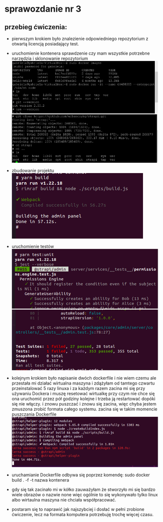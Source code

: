# sprawozdanie nr 3

## przebieg ćwiczenia:
* pierwszym krokiem było znalezienie odpowiedniego repozytorium z otwartą licencją posiadający test.
* uruchomienie kontenera sprawdzenie czy mam wszystkie potrzebne narzędzia i sklonowanie repozytorium
![Screenshot](kontener.png)
 ![Screenshot](clone.png)

* zbudowanie projektu 
 ![Screenshot](build.png)
* uruchomienie testów
 ![Screenshot](test1.png)
 ![Screenshot](test2.png)
 * kolejnym krokiem było napisanie dwóch dockerfile i nie wiem czemu ale przestała mi działać wirtualna maszyna i zdążyłam od tamtego czwartu przeinstalować 5 razy linuxa i za każdym razem zacina mi się przy używaniu Dockera i muszę resetować wirtualkę przy czym nie chce się ona uruchomić przez pół godziny kolejne i trzeba ją restartować dopóki się nie włączy. i znowu puszczać i znowu się zacina, więc chyba jestem zmuszona zrobić formata całego systemu.  zacina się w takim momencie puszczania Dockerfile
![Screenshot](problemy.png)
* uruchamianie Dockerfile odbywa się poprzez komendę:
sudo docker  build . -f <nazwaDockerfile> -t nazwa kontenera
* gdy się tak zacinało mi w kółko zauważyłam że stworzyło mi się bardzo wiele obrazów o nazwie none więc ogólnie to się wykonywało tylko linux albo wirtaulna maszyna nie chciała współpracować.
* postaram się to naprawić jak najszybciej i dosłać w pełni zrobione ćwiczenie, lecz na formata komputera potrzebuję trochę więcej czasu.
